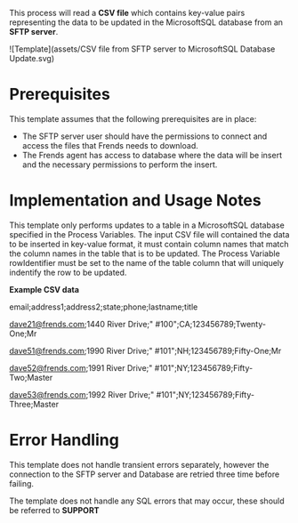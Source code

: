 This process will read a **CSV file** which contains key-value pairs representing the data to be updated in the MicrosoftSQL database from an **SFTP server**. 



![Template](assets/CSV file from SFTP server to MicrosoftSQL Database Update.svg)

# Prerequisites

This template assumes that the following prerequisites are in place:

- The SFTP server user should have the permissions to connect and access 
  the files that Frends needs to download.
- The Frends agent has access to database where the data will be insert and the necessary permissions to perform the insert.

# Implementation and Usage Notes

This template only performs updates to a table in a MicrosoftSQL database specified in the Process Variables.
The input CSV file will contained the data to be inserted in key-value format, it must contain column names that match the column names in the table that is to be updated.
The Process Variable rowIdentifier must be set to the name of the table column that will uniquely indentify the row to be updated.

**Example CSV data**

email;address1;address2;state;phone;lastname;title

dave21@frends.com;1440 River Drive;" #100";CA;123456789;Twenty-One;Mr

dave51@frends.com;1990 River Drive;" #101";NH;123456789;Fifty-One;Mr

dave52@frends.com;1991 River Drive;" #101";NY;123456789;Fifty-Two;Master

dave53@frends.com;1992 River Drive;" #101";NY;123456789;Fifty-Three;Master



# Error Handling

This template does not handle transient errors separately, however the connection
to the SFTP server and Database are retried three time before failing.

The template does not handle any SQL errors that may occur, these should be referred to **SUPPORT**
